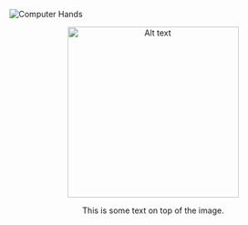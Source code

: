 ![Computer Hands](https://user-images.githubusercontent.com/127683817/281920082-863a7c5e-1ea3-4091-92ac-c9686d255b44.jpg)
<div align="center">
  <img src="https://user-images.githubusercontent.com/127683817/281920082-863a7c5e-1ea3-4091-92ac-c9686d255b44.jpg" alt="Alt text" width="max" height="300"/>
  <p>This is some text on top of the image.</p>
</div>


<!--
**jnomad21/jnomad21** is a ✨ _special_ ✨ repository because its `README.md` (this file) appears on your GitHub profile.

Here are some ideas to get you started:

- 🔭 I’m currently working on ...
- 🌱 I’m currently learning ...
- 👯 I’m looking to collaborate on ...
- 🤔 I’m looking for help with ...
- 💬 Ask me about ...
- 📫 How to reach me: ...
- 😄 Pronouns: ...
- ⚡ Fun fact: ...
-->
